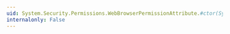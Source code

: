 ```yaml
---
uid: System.Security.Permissions.WebBrowserPermissionAttribute.#ctor(System.Security.Permissions.SecurityAction)
internalonly: False
---
```

